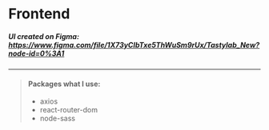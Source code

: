 # Frontend
##### UI created on Figma: https://www.figma.com/file/1X73yCIbTxe5ThWuSm9rUx/Tastylab_New?node-id=0%3A1
___

> #### Packages what I use: 
> - axios
> - react-router-dom
> - node-sass